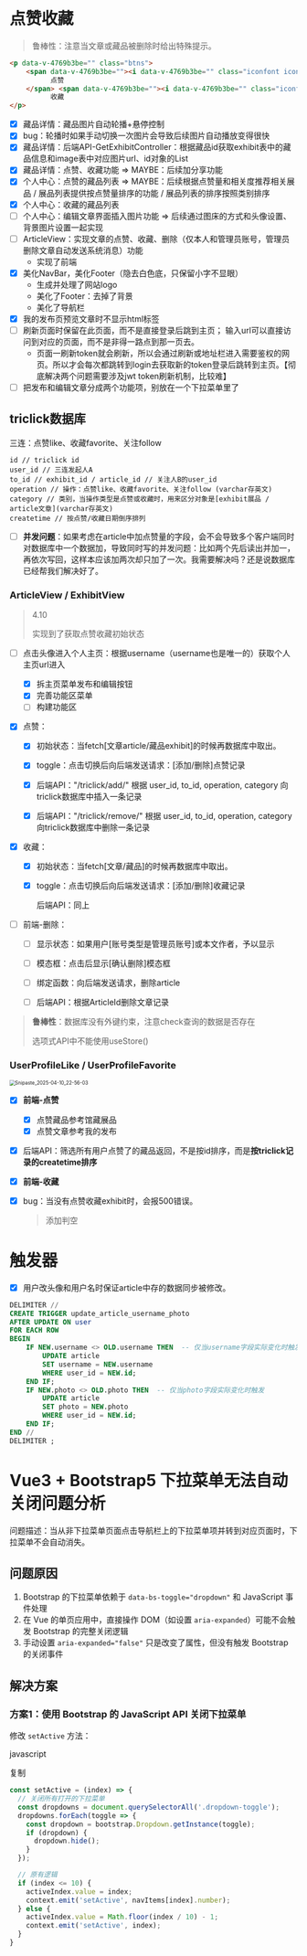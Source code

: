 # 点赞收藏

>鲁棒性：注意当文章或藏品被删除时给出特殊提示。

```html
<p data-v-4769b3be="" class="btns">
    <span data-v-4769b3be=""><i data-v-4769b3be="" class="iconfont iconthumbs-up"></i>
          点赞
    </span> <span data-v-4769b3be=""><i data-v-4769b3be="" class="iconfont iconshoucang2"></i>
          收藏
</p>
```

- [x] 藏品详情：藏品图片自动轮播+悬停控制
- [x] bug：轮播时如果手动切换一次图片会导致后续图片自动播放变得很快
- [x] 藏品详情：后端API-GetExhibitController：根据藏品id获取exhibit表中的藏品信息和image表中对应图片url、id对象的List
- [x] 藏品详情：点赞、收藏功能 => MAYBE：后续加分享功能
- [x] 个人中心：点赞的藏品列表 => MAYBE：后续根据点赞量和相关度推荐相关展品 / 展品列表提供按点赞量排序的功能 / 展品列表的排序按照类别排序
- [x] 个人中心：收藏的藏品列表
- [ ] 个人中心：编辑文章界面插入图片功能 => 后续通过图床的方式和头像设置、背景图片设置一起实现
- [ ] ArticleView：实现文章的点赞、收藏、删除（仅本人和管理员账号，管理员删除文章自动发送系统消息）功能
  + 实现了前端
- [x] 美化NavBar，美化Footer（隐去白色底，只保留小字不显眼）
  + 生成并处理了网站logo
  + 美化了Footer：去掉了背景
  + 美化了导航栏
- [x] 我的发布页预览文章时不显示html标签
- [ ] 刷新页面时保留在此页面，而不是直接登录后跳到主页； 输入url可以直接访问到对应的页面，而不是非得一路点到那一页去。
  + 页面一刷新token就会刷新，所以会通过刷新或地址栏进入需要鉴权的网页。所以才会每次都跳转到login去获取新的token登录后跳转到主页。【彻底解决两个问题需要涉及jwt token刷新机制，比较难】
- [ ] 把发布和编辑文章分成两个功能项，别放在一个下拉菜单里了

## triclick数据库

三连：点赞like、收藏favorite、关注follow

```
id // triclick id
user_id // 三连发起人A
to_id // exhibit_id / article_id // 关注人B的user_id
operation // 操作：点赞like、收藏favorite、关注follow (varchar存英文)
category // 类别，当操作类型是点赞或收藏时，用来区分对象是[exhibit展品 / article文章](varchar存英文)
createtime // 按点赞/收藏日期倒序排列
```

- [ ] **并发问题**：如果考虑在article中加点赞量的字段，会不会导致多个客户端同时对数据库中一个数据加，导致同时写的并发问题：比如两个先后读出并加一，再依次写回，这样本应该加两次却只加了一次。我需要解决吗？还是说数据库已经帮我们解决好了。

### ArticleView / ExhibitView

> 4.10
>
> 实现到了获取点赞收藏初始状态

- [ ] 点击头像进入个人主页：根据username（username也是唯一的）获取个人主页url进入

  - [x] 拆主页菜单发布和编辑按钮
  - [x] 完善功能区菜单
  - [ ] 构建功能区

- [x] 点赞：

  - [x] 初始状态：当fetch[文章article/藏品exhibit]的时候再数据库中取出。

  - [x] toggle：点击切换后向后端发送请求：[添加/删除]点赞记录
  - [x] 后端API："/triclick/add/" 根据 user_id, to_id, operation, category 向triclick数据库中插入一条记录
  - [x] 后端API："/triclick/remove/" 根据 user_id, to_id, operation, category 向triclick数据库中删除一条记录

- [x] 收藏：

  - [x] 初始状态：当fetch[文章/藏品]的时候再数据库中取出。

  - [x] toggle：点击切换后向后端发送请求：[添加/删除]收藏记录

    后端API：同上

- [ ] 前端-删除：

  - [ ] 显示状态：如果用户[账号类型是管理员账号]或本文作者，予以显示

  - [ ] 模态框：点击后显示[确认删除]模态框
  - [ ] 绑定函数：向后端发送请求，删除article
  - [ ] 后端API：根据ArticleId删除文章记录

> **鲁棒性**：数据库没有外键约束，注意check查询的数据是否存在
>
> 选项式API中不能使用useStore()

### UserProfileLike / UserProfileFavorite

<img src="E:\IDEA\code\spring\MCM\图片\点赞收藏.png" alt="Snipaste_2025-04-10_22-56-03" style="zoom:60%;" />

- [x] **前端-点赞**
  - [x] 点赞藏品参考馆藏展品
  - [x] 点赞文章参考我的发布
  
- [x] 后端API：筛选所有用户点赞了的藏品返回，不是按id排序，而是**按triclick记录的createtime排序**

- [x] **前端-收藏**

- [x] bug：当没有点赞收藏exhibit时，会报500错误。

  > 添加判空

# 触发器

- [x] 用户改头像和用户名时保证article中存的数据同步被修改。

```sql
DELIMITER //
CREATE TRIGGER update_article_username_photo 
AFTER UPDATE ON user 
FOR EACH ROW 
BEGIN
	IF NEW.username <> OLD.username THEN  -- 仅当username字段实际变化时触发
        UPDATE article 
        SET username = NEW.username 
        WHERE user_id = NEW.id;
    END IF;
    IF NEW.photo <> OLD.photo THEN  -- 仅当photo字段实际变化时触发
        UPDATE article 
        SET photo = NEW.photo 
        WHERE user_id = NEW.id;
    END IF;
END //
DELIMITER ;
```

# Vue3 + Bootstrap5 下拉菜单无法自动关闭问题分析

问题描述：当从非下拉菜单页面点击导航栏上的下拉菜单项并转到对应页面时，下拉菜单不会自动消失。

## 问题原因

1. Bootstrap 的下拉菜单依赖于 `data-bs-toggle="dropdown"` 和 JavaScript 事件处理
2. 在 Vue 的单页应用中，直接操作 DOM（如设置 `aria-expanded`）可能不会触发 Bootstrap 的完整关闭逻辑
3. 手动设置 `aria-expanded="false"` 只是改变了属性，但没有触发 Bootstrap 的关闭事件

## 解决方案

### 方案1：使用 Bootstrap 的 JavaScript API 关闭下拉菜单

修改 `setActive` 方法：

javascript

复制

```javascript
const setActive = (index) => {
  // 关闭所有打开的下拉菜单
  const dropdowns = document.querySelectorAll('.dropdown-toggle');
  dropdowns.forEach(toggle => {
    const dropdown = bootstrap.Dropdown.getInstance(toggle);
    if (dropdown) {
      dropdown.hide();
    }
  });

  // 原有逻辑
  if (index <= 10) {
    activeIndex.value = index;
    context.emit('setActive', navItems[index].number);
  } else {
    activeIndex.value = Math.floor(index / 10) - 1;
    context.emit('setActive', index);
  }
}
```
